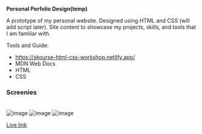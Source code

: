 <b>Personal Porfolio Design(temp)</b>

A prototype of my personal website. Designed using HTML and CSS (will add script later).
Site content to showcase my projects, skills, and tools that I am familiar with. 

Tools and Guide:
- https://skourse-html-css-workshop.netlify.app/
- MDN Web Docs
- HTML
- CSS

### Screenies <br><br>

![image](https://user-images.githubusercontent.com/109568289/189805074-191fc0d3-e24c-467b-a3ad-df2b3447a4d6.png)
![image](https://user-images.githubusercontent.com/109568289/189805078-d89bfd7a-4325-4ea9-a19b-2d89192bd848.png)
![image](https://user-images.githubusercontent.com/109568289/189805083-2dd7430e-6cd5-48da-8481-98389b287919.png)



[Live link](https://jvillad.netlify.app/)



